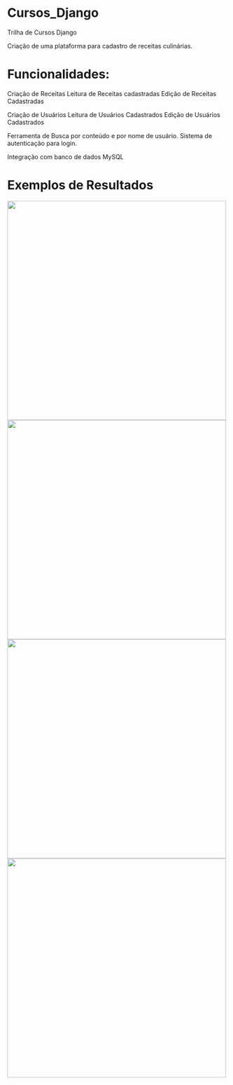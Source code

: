 # Cursos_Django
Trilha de Cursos Django

Criação de uma plataforma para cadastro de receitas culinárias. 
# Funcionalidades: 

Criação de Receitas
Leitura de Receitas cadastradas
Edição de Receitas Cadastradas

Criação de Usuários
Leitura de Usuários Cadastrados
Edição de Usuários Cadastrados


Ferramenta de Busca por conteúdo e por nome de usuário. 
Sistema de autenticação para login. 

Integração com banco de dados MySQL


# Exemplos de Resultados 
<a target="_blank"><img src="https://github.com/Antunes1993/Cursos_Django/main/results/Fig1.png" target="_blank" width=500></a>  
<a target="_blank"><img src="https://github.com/Antunes1993/Cursos_Django/main/results/Fig2.png" target="_blank" width=500></a>  
<a target="_blank"><img src="https://github.com/Antunes1993/Cursos_Django/main/results/Fig3.png" target="_blank" width=500></a>  
<a target="_blank"><img src="https://github.com/Antunes1993/Cursos_Django/main/results/Fig4.png" target="_blank" width=500></a>  
